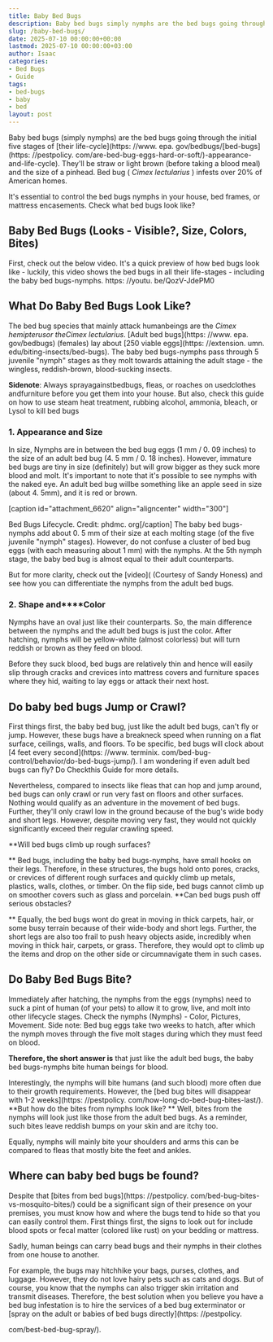 ```yaml
---
title: Baby Bed Bugs
description: Baby bed bugs simply nymphs are the bed bugs going through the initial five stages of their life-cycle-appearance-and-life-cycle . They'll be straw or light...
slug: /baby-bed-bugs/
date: 2025-07-10 00:00:00+00:00
lastmod: 2025-07-10 00:00:00+03:00
author: Isaac
categories:
- Bed Bugs
- Guide
tags:
- bed-bugs
- baby
- bed
layout: post
---
```


Baby bed bugs (simply nymphs) are the bed bugs going through the initial five stages of [their life-cycle](https: //www. epa. gov/bedbugs/[bed-bugs](https: //pestpolicy. com/are-bed-bug-eggs-hard-or-soft/)-appearance-and-life-cycle). They'll be straw or light brown (before taking a blood meal) and the size of a pinhead. Bed bug ( *Cimex lectularius* ) infests over 20% of American homes.

It's essential to control the bed bugs nymphs in your house, bed frames, or mattress encasements. Check what bed bugs look like?

##  Baby Bed Bugs (Looks - Visible?, Size, Colors, Bites)

First, check out the below video. It's a quick preview of how bed bugs look like - luckily, this video shows the bed bugs in all their life-stages - including the baby bed bugs-nymphs. https: //youtu. be/QozV-JdePM0

##  **What Do Baby Bed Bugs Look Like?**

The bed bug species that mainly attack humanbeings are the *Cimex hemipterusor theCimex lectularius*. [Adult bed bugs](https: //www. epa. gov/bedbugs) (females) lay about [250 viable eggs](https: //extension. umn. edu/biting-insects/bed-bugs). The baby bed bugs-nymphs pass through 5 juvenile "nymph" stages as they molt towards attaining the adult stage - the wingless, reddish-brown, blood-sucking insects.

**Sidenote**: Always sprayagainstbedbugs, fleas, or roaches on usedclothes andfurniture before you get them into your house. But also, check this guide on how to use steam heat treatment, rubbing alcohol, ammonia, bleach, or Lysol to kill bed bugs

###  **1. Appearance and Size**

In size, Nymphs are in between the bed bug eggs (1 mm / 0. 09 inches) to the size of an adult bed bug (4. 5 mm / 0. 18 inches). However, immature bed bugs are tiny in size (definitely) but will grow bigger as they suck more blood and molt. It's important to note that it's possible to see nymphs with the naked eye. An adult bed bug willbe something like an apple seed in size (about 4. 5mm), and it is red or brown.

[caption id="attachment_6620" align="aligncenter" width="300"]

Bed Bugs Lifecycle. Credit: phdmc. org[/caption] The baby bed bugs-nymphs add about 0. 5 mm of their size at each molting stage (of the five juvenile "nymph" stages). However, do not confuse a cluster of bed bug eggs (with each measuring about 1 mm) with the nymphs. At the 5th nymph stage, the baby bed bug is almost equal to their adult counterparts.

But for more clarity, check out the [video]( (Courtesy of Sandy Honess) and see how you can differentiate the nymphs from the adult bed bugs.

###  **2. Shape and****Color**

Nymphs have an oval just like their counterparts. So, the main difference between the nymphs and the adult bed bugs is just the color. After hatching, nymphs will be yellow-white (almost colorless) but will turn reddish or brown as they feed on blood.

Before they suck blood, bed bugs are relatively thin and hence will easily slip through cracks and crevices into mattress covers and furniture spaces where they hid, waiting to lay eggs or attack their next host.

##  **Do baby bed bugs Jump or Crawl?**

First things first, the baby bed bug, just like the adult bed bugs, can't fly or jump. However, these bugs have a breakneck speed when running on a flat surface, ceilings, walls, and floors. To be specific, bed bugs will clock about [4 feet every second](https: //www. terminix. com/bed-bug-control/behavior/do-bed-bugs-jump/). I am wondering if even adult bed bugs can fly? Do Checkthis Guide for more details.

Nevertheless, compared to insects like fleas that can hop and jump around, bed bugs can only crawl or run very fast on floors and other surfaces. Nothing would qualify as an adventure in the movement of bed bugs. Further, they'll only crawl low in the ground because of the bug's wide body and short legs. However, despite moving very fast, they would not quickly significantly exceed their regular crawling speed.

**Will bed bugs climb up rough surfaces?

** Bed bugs, including the baby bed bugs-nymphs, have small hooks on their legs. Therefore, in these structures, the bugs hold onto pores, cracks, or crevices of different rough surfaces and quickly climb up metals, plastics, walls, clothes, or timber. On the flip side, bed bugs cannot climb up on smoother covers such as glass and porcelain. **Can bed bugs push off serious obstacles?

** Equally, the bed bugs wont do great in moving in thick carpets, hair, or some busy terrain because of their wide-body and short legs. Further, the short legs are also too frail to push heavy objects aside, incredibly when moving in thick hair, carpets, or grass. Therefore, they would opt to climb up the items and drop on the other side or circumnavigate them in such cases.

##  **Do Baby Bed Bugs Bite?**

Immediately after hatching, the nymphs from the eggs (nymphs) need to suck a pint of human (of your pets) to allow it to grow, live, and molt into other lifecycle stages. Check the nymphs (Nymphs) - Color, Pictures, Movement. Side note: Bed bug eggs take two weeks to hatch, after which the nymph moves through the five molt stages during which they must feed on blood.

**Therefore, the short answer is** that just like the adult bed bugs, the baby bed bugs-nymphs bite human beings for blood.

Interestingly, the nymphs will bite humans (and such blood) more often due to their growth requirements. However, the [bed bug bites will disappear with 1-2 weeks](https: //pestpolicy. com/how-long-do-bed-bug-bites-last/). **But how do the bites from nymphs look like? ** Well, bites from the nymphs will look just like those from the adult bed bugs. As a reminder, such bites leave reddish bumps on your skin and are itchy too.

Equally, nymphs will mainly bite your shoulders and arms this can be compared to fleas that mostly bite the feet and ankles.

##  **Where can baby bed bugs be found?**

Despite that [bites from bed bugs](https: //pestpolicy. com/bed-bug-bites-vs-mosquito-bites/) could be a significant sign of their presence on your premises, you must know how and where the bugs tend to hide so that you can easily control them. First things first, the signs to look out for include blood spots or fecal matter (colored like rust) on your bedding or mattress.

Sadly, human beings can carry bead bugs and their nymphs in their clothes from one house to another.

For example, the bugs may hitchhike your bags, purses, clothes, and luggage. However, they do not love hairy pets such as cats and dogs. But of course, you know that the nymphs can also trigger skin irritation and transmit diseases. Therefore, the best solution when you believe you have a bed bug infestation is to hire the services of a bed bug exterminator or [spray on the adult or babies of bed bugs directly](https: //pestpolicy.

com/best-bed-bug-spray/).
